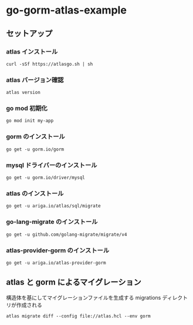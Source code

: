 # go-gorm-atlas-example

## セットアップ

### atlas インストール
```
curl -sSf https://atlasgo.sh | sh
```

### atlas バージョン確認
```
atlas version
```

### go mod 初期化
```
go mod init my-app
```

### gorm のインストール
```
go get -u gorm.io/gorm
```

### mysql ドライバーのインストール
```
go get -u gorm.io/driver/mysql
```

### atlas のインストール
```
go get -u ariga.io/atlas/sql/migrate
```

### go-lang-migrate のインストール
```
go get -u github.com/golang-migrate/migrate/v4
```

### atlas-provider-gorm のインストール
```
go get -u ariga.io/atlas-provider-gorm
```

## atlas と gorm によるマイグレーション
構造体を基にしてマイグレーションファイルを生成する
migrations ディレクトリが作成される
```
atlas migrate diff --config file://atlas.hcl --env gorm
```

